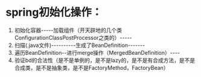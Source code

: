 # spring初始化操作：
1. 初始化容器-----加载组件（开天辟地的几个类ConfigurationClassPostProcessor之类的）-----
2. 扫描(.java文件)----------生成了BeanDefinition-------
3. 遍历BeanDefinition--进行merge操作（MergedBeanDefinition）----
4. 验证bd的合法性（是不是单例的，是不是lazy的，是不是有合成方法，是不是合成类，是不是抽象类，是不是FactoryMethod，FactoryBean）
